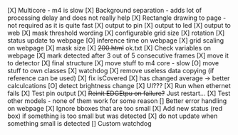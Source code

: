 [X] Multicore - m4 is slow
[X] Background separation - adds lot of processing delay and does not really help
[X] Rectangle drawing to page - not required as it is quite fast
[X] output to pin
[X] output to led
[X] output to web
[X] mask threshold wording
[X] configurable grid size
[X] rotation
[X] status update to webpage
[O] inference time on webpage
[X] grid scaling on webpage
[X] mask size
[X] ~~200.html~~ ok.txt
[X] Check variables on webpage
[X] mark detected after 3 out of 5 consecutive frames
[X] move it to detector
[X] final structure
[X] move stuff to m4 core - slow
[O] move stuff to own classes
[X] watchdog
[X] remove useless data copying (if reference can be used)
[X] fix isCovered
[X] has changed average -> better calculcations
[O] detect brightness change
[X] UI???
[X] Run when ethernet fails
[X] Test pin output
[X] ~~Reinit EDGEtpu on failure?~~ Just restart...
[X] Test other models - none of them work for some reason
[] Better error handling on webpage
[X] Ignore bboxes that are too small
    [X] Add new status (red box) if something is too small but was detected
    [X] do not update when something small is detected
[] Custom watchdog


